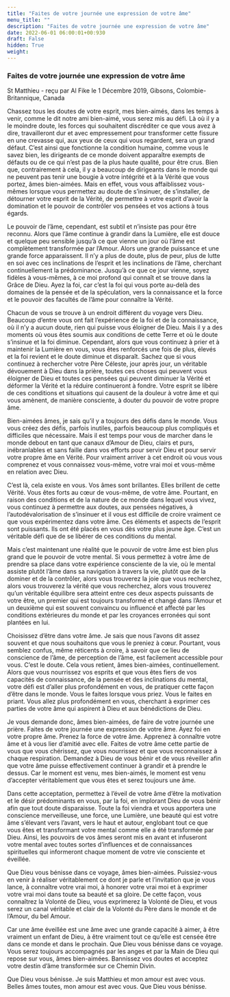 ```yaml
---
title: "Faites de votre journée une expression de votre âme"
menu_title: ""
description: "Faites de votre journée une expression de votre âme"
date: 2022-06-01 06:00:01+00:930
draft: False
hidden: True
weight:
---
```

### Faites de votre journée une expression de votre âme

St Matthieu - reçu par Al Fike le 1 Décembre 2019, Gibsons, Colombie-Britannique, Canada

Chassez tous les doutes de votre esprit, mes bien-aimés, dans les temps à venir, comme le dit notre ami bien-aimé, vous serez mis au défi. Là où il y a le moindre doute, les forces qui souhaitent discréditer ce que vous avez à dire, travailleront dur et avec empressement pour transformer cette fissure en une crevasse qui, aux yeux de ceux qui vous regardent, sera un grand défaut. C’est ainsi que fonctionne la condition humaine, comme vous le savez bien, les dirigeants de ce monde doivent apparaître exempts de défauts ou de ce qui n’est pas de la plus haute qualité, pour être crus. Bien que, contrairement à cela, il y a beaucoup de dirigeants dans le monde qui ne peuvent pas tenir une bougie à votre intégrité et à la Vérité que vous portez, âmes bien-aimées. Mais en effet, vous vous affaiblissez vous-mêmes lorsque vous permettez au doute de s’insinuer, de s’installer, de détourner votre esprit de la Vérité, de permettre à votre esprit d’avoir la domination et le pouvoir de contrôler vos pensées et vos actions à tous égards.

Le pouvoir de l’âme, cependant, est subtil et n’insiste pas pour être reconnu. Alors que l’âme continue à grandir dans la Lumière, elle est douce et quelque peu sensible jusqu’à ce que vienne un jour où l’âme est complètement transformée par l’Amour. Alors une grande puissance et une grande force apparaissent. Il n’y a plus de doute, plus de peur, plus de lutte en soi avec ces inclinations de l’esprit et les inclinations de l’âme, cherchant continuellement la prédominance. Jusqu’à ce que ce jour vienne, soyez fidèles à vous-mêmes, à ce moi profond qui connaît et se trouve dans la Grâce de Dieu. Ayez la foi, car c’est la foi qui vous porte au-delà des domaines de la pensée et de la spéculation, vers la connaissance et la force et le pouvoir des facultés de l’âme pour connaître la Vérité.

Chacun de vous se trouve à un endroit différent du voyage vers Dieu. Beaucoup d’entre vous ont fait l’expérience de la foi et de la connaissance, où il n’y a aucun doute, rien qui puisse vous éloigner de Dieu. Mais il y a des moments où vous êtes soumis aux conditions de cette Terre et où le doute s’insinue et la foi diminue. Cependant, alors que vous continuez à prier et à maintenir la Lumière en vous, vous êtes renforcés une fois de plus, élevés et la foi revient et le doute diminue et disparaît. Sachez que si vous continuez à rechercher votre Père Céleste, jour après jour, un véritable dévouement à Dieu dans la prière, toutes ces choses qui peuvent vous éloigner de Dieu et toutes ces pensées qui peuvent diminuer la Vérité et déformer la Vérité et la réduire continueront à fondre. Votre esprit se libère de ces conditions et situations qui causent de la douleur à votre âme et qui vous amènent, de manière consciente, à douter du pouvoir de votre propre âme.

Bien-aimées âmes, je sais qu’il y a toujours des défis dans le monde. Vous vous créez des défis, parfois inutiles, parfois beaucoup plus compliqués et difficiles que nécessaire. Mais il est temps pour vous de marcher dans le monde debout en tant que canaux d’Amour de Dieu, clairs et purs, inébranlables et sans faille dans vos efforts pour servir Dieu et pour servir votre propre âme en Vérité. Pour vraiment arriver à cet endroit où vous vous comprenez et vous connaissez vous-même, votre vrai moi et vous-même en relation avec Dieu.

C’est là, cela existe en vous. Vos âmes sont brillantes. Elles brillent de cette Vérité. Vous êtes forts au cœur de vous-même, de votre âme. Pourtant, en raison des conditions et de la nature de ce monde dans lequel vous vivez, vous continuez à permettre aux doutes, aux pensées négatives, à l’autodévalorisation de s’insinuer et il vous est difficile de croire vraiment ce que vous expérimentez dans votre âme. Ces éléments et aspects de l’esprit sont puissants. Ils ont été placés en vous dès votre plus jeune âge. C’est un véritable défi que de se libérer de ces conditions du mental.

Mais c’est maintenant une réalité que le pouvoir de votre âme est bien plus grand que le pouvoir de votre mental. Si vous permettez à votre âme de prendre sa place dans votre expérience consciente de la vie, où le mental assiste plutôt l’âme dans sa navigation à travers la vie, plutôt que de la dominer et de la contrôler, alors vous trouverez la joie que vous recherchez, alors vous trouverez la vérité que vous recherchez, alors vous trouverez qu’un véritable équilibre sera atteint entre ces deux aspects puissants de votre être, un premier qui est toujours transformé et changé dans l’Amour et un deuxième qui est souvent convaincu ou influencé et affecté par les conditions extérieures du monde et par les croyances erronées qui sont plantées en lui.

Choisissez d’être dans votre âme. Je sais que nous l’avons dit assez souvent et que nous souhaitons que vous le preniez à cœur. Pourtant, vous semblez confus, même réticents à croire, à savoir que ce lieu de conscience de l’âme, de perception de l’âme, est facilement accessible pour vous. C’est le doute. Cela vous retient, âmes bien-aimées, continuellement. Alors que vous nourrissez vos esprits et que vous êtes fiers de vos capacités de connaissance, de la pensée et des inclinations du mental, votre défi est d’aller plus profondément en vous, de pratiquer cette façon d’être dans le monde. Vous le faites lorsque vous priez. Vous le faites en priant. Vous allez plus profondément en vous, cherchant à exprimer ces parties de votre âme qui aspirent à Dieu et aux bénédictions de Dieu.

Je vous demande donc, âmes bien-aimées, de faire de votre journée une prière. Faites de votre journée une expression de votre âme. Ayez foi en votre propre âme. Prenez la force de votre âme. Apprenez à connaître votre âme et à vous lier d’amitié avec elle. Faites de votre âme cette partie de vous que vous chérissez, que vous nourrissez et que vous reconnaissez à chaque respiration. Demandez à Dieu de vous bénir et de vous réveiller afin que votre âme puisse effectivement continuer à grandir et à prendre le dessus. Car le moment est venu, mes bien-aimés, le moment est venu d’accepter véritablement que vous êtes et serez toujours une âme.

Dans cette acceptation, permettez à l’éveil de votre âme d’être la motivation et le désir prédominants en vous, par la foi, en implorant Dieu de vous bénir afin que tout doute disparaisse. Toute la foi viendra et vous apportera une conscience merveilleuse, une force, une Lumière, une beauté qui est votre âme s’élevant vers l’avant, vers le haut et autour, englobant tout ce que vous êtes et transformant votre mental comme elle a été transformée par Dieu. Ainsi, les pouvoirs de vos âmes seront mis en avant et infuseront votre mental avec toutes sortes d’influences et de connaissances spirituelles qui informeront chaque moment de votre vie consciente et éveillée.

Que Dieu vous bénisse dans ce voyage, âmes bien-aimées. Puissiez-vous en venir à réaliser véritablement ce dont je parle et l’invitation que je vous lance, à connaître votre vrai moi, à honorer votre vrai moi et à exprimer votre vrai moi dans toute sa beauté et sa gloire. De cette façon, vous connaîtrez la Volonté de Dieu, vous exprimerez la Volonté de Dieu, et vous serez un canal véritable et clair de la Volonté du Père dans le monde et de l’Amour, du bel Amour.

Car une âme éveillée est une âme avec une grande capacité à aimer, à être vraiment un enfant de Dieu, à être vraiment tout ce qu’elle est censée être dans ce monde et dans le prochain. Que Dieu vous bénisse dans ce voyage. Vous serez toujours accompagnés par les anges et par la Main de Dieu qui repose sur vous, âmes bien-aimées. Bannissez vos doutes et acceptez votre destin d’âme transformée sur ce Chemin Divin.

Que Dieu vous bénisse. Je suis Matthieu et mon amour est avec vous. Belles âmes toutes, mon amour est avec vous. Que Dieu vous bénisse.



